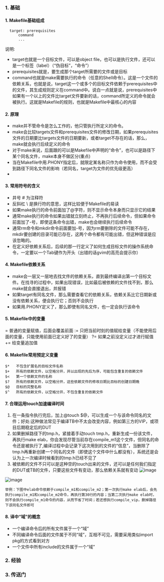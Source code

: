 ### 1. 基础

#### 1. Makefile基础组成
   ~~~
     target: prerequisites
         command
         ...
   ~~~
说明:
- target也就是一个目标文件，可以是object file，也可以是执行文件，还可以是一个标签（label）（“伪目标”，“命令”）
- prerequisites就是，要生成那个target所需要的文件或是目标
- command也就是make需要执行的命令（任意的Shell命令）。这是一个文件的依赖关系，也就是说，target这一个或多个的目标文件依赖于prerequisites中的文件，其生成规则定义在command中。说白一点就是说，prerequisites中如果有一个以上的文件比target文件要新的话，command所定义的命令就会被执行。这就是Makefile的规则，也就是Makefile中最核心的内容

#### 2. 原理
- make并不管命令是怎么工作的，他只管执行所定义的命令。
- make会比较targets文件和prerequisites文件的修改日期，如果prerequisites文件的日期要比targets文件的日期要新，或者target不存在的话，那么，make就会执行后续定义的命令
- 对于make来说，后面跟的可以是Makefile中声明的“命令”，也可以是路径下某个同名文件，make本身不做区分(重点)
- 当在Makefile中用.PHONY指定后，就限定某名称只作为命令使用，而不会受到路径下同名文件的影响（若同名，target为文件的优先级更高）
- 
#### 3. 常用符号的含义
- 井号 # 为注释符
- 反斜杠 \ 是换行符的意思，这样比较便于Makefile的易读
- 如果make执行的命令前面加了@字符，则不显示命令本身而只显示它的结果
- 通常make执行的命令如果出错就立刻终止，不再执行后续命令，但如果命令前面加了-号，即使这条命令出错，make也会继续执行后续命令
- 通常rm命令和mkdir命令前面要加-号，因为rm要删除的文件可能不存在，mkdir要创建的目录可能已存在，这两个命令都有可能出错，但这种错误是应该忽略的。
- 在定义好依赖关系后，后续的那一行定义了如何生成目标文件的操作系统命令，一定要以一个Tab键作为开头（出错的话gvim的高亮会提示你）
  
#### 4. Makefile依赖关系
- make会一层又一层地去找文件的依赖关系，直到最终编译出第一个目标文件。在找寻的过程中，如果出现错误，比如最后被依赖的文件找不到，那么make就会直接退出，并报错
- 如果target有同名文件，那么需要查看它的依赖关系，依赖关系比它日期新或没有依赖关系，便会执行它；否则不会执行
- 如果用.PHONY定义了，那么即使有同名文件，也一定会执行该命令
  
#### 5. Makefile中的变量
= 普通的变量赋值，后面会覆盖前面 
:= 只把当前时刻的值赋给变量（不能使用后面的变量，只能使用前面已定义好了的变量）
?= 如果之前没定义过才进行赋值
+= 给变量追加值

#### 6. Makefile常用预定义变量
~~~
$*   不包含扩展名的目标文件名称
$+   所有的依赖文件，以空格分开，并以出现的先后为序，可能包含重复的依赖文件
$<   第一个依赖文件的名称
$?   所有的依赖文件，以空格分开，这些依赖文件的修改日期比目标的创建日期晚
$@   目标的完整名称
$^   所有的依赖文件，以空格分开，不包含重复的依赖文件
~~~

#### 7. 合理运用touch加速编译时间
1. 在一条指令执行完后，加上@touch $@，可以生成一个与该命令同名的文件；好处:这种做法常见于编译TB中不太会改变内容，例如第三方的VIP，或项目后期稳定后的DUT
2. 如果删掉路径下的tmp.h，紧接着手动touch tmp.h，重新生成一份该文件，再执行make elab，你会发现尽管当前存在compile_m1这个文件，但同名的命令还是被执行了,编译过程中会记录下这次用到的文件的“信息”，当删除了tmp.h再重新创建一个同名的文件（即使这个文件中什么都没有），系统还是会认为上一次编译时候看到的tmp.h已经不见了
3. 被依赖的文件不只可以是这种空的touch出来的文件，还可以是任何我们指定的DUT或TB的文件，只要这些文件有变动，那么依赖关系就有变动
![image](https://github.com/bulaqi/IC-DV.github.io/assets/55919713/90902b88-6fb8-471c-8c3c-9388feca78fc)

![image](https://github.com/bulaqi/IC-DV.github.io/assets/55919713/94d6b75e-8305-4f32-b41c-7ce7640e2282)

~~~
举例：下图中elab命令依赖于compile_m1和compile_m2；第一次执行make elab后，会先执行compile_m1和compile_m2命令，再执行第30行的内容；当第二次执行make elab时，则不会执行compile_m1命令的内容，从而节省了时间；若还想执行compile_vip，删掉路径下该同名文件即可
~~~

#### 8. 译中“域”的概念
- 一个编译命令后的所有文件属于一个“域”
- 不同编译命令后面的文件属于不同“域”，互相不可见，需要采用类似import pkg的方式看到对方
- 一个文件中所有include的文件属于一个“域”



### 2. 经验

### 3. 传送门
